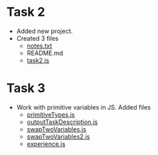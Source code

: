 # Task 2

- Added new project.
- Created 3 files
  - [notes.txt](notes.txt)
  - README.md
  - [task2.js](task2/task2.js)

# Task 3

- Work with primitive variables in JS. Added files
  - [primitiveTypes.js](task3JSIntroduction/primitiveTypes.js)
  - [outputTaskDescription.js](task3JSIntroduction/outputTaskDescription.js)
  - [swapTwoVariables.js](task3JSIntroduction/swapTwoVariables.js)
  - [swapTwoVariables2.js](task3JSIntroduction/swapTwoVariables2.js)
  - [experience.js](task3JSIntroduction/experience.js)
